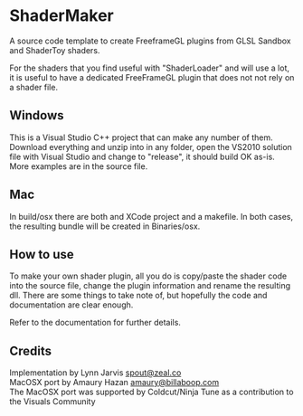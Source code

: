 # ShaderMaker
A source code template to create FreeframeGL plugins from GLSL Sandbox and ShaderToy shaders.

For the shaders that you find useful with "ShaderLoader" and will use a lot,
it is useful to have a dedicated FreeFrameGL plugin that does not not rely on a shader file.

## Windows
This is a Visual Studio C++ project that can make any number of them.
Download everything and unzip into in any folder, open the VS2010 solution file with
Visual Studio and change to "release", it should build OK as-is. More examples are in the source file.

## Mac
In build/osx there are both and XCode project and a makefile. In both cases, the resulting bundle will be created in
Binaries/osx. 

## How to use
To make your own shader plugin, all you do is copy/paste the shader code into the source file,
change the plugin information and rename the resulting dll. There are some things to take note of, 
but hopefully the code and documentation are clear enough.

Refer to the documentation for further details.

## Credits
Implementation by Lynn Jarvis spout@zeal.co  
MacOSX port by Amaury Hazan amaury@billaboop.com  
The MacOSX port was supported by Coldcut/Ninja Tune as a contribution to the Visuals Community  

